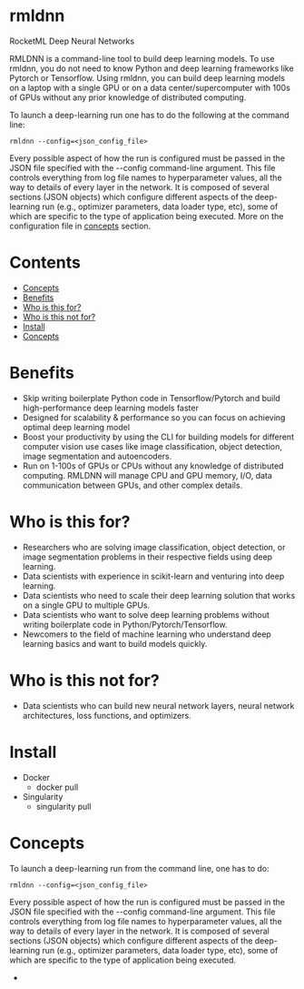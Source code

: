 # rmldnn
RocketML Deep Neural Networks

RMLDNN is a command-line tool to build deep learning models. To use rmldnn, you do not need to know Python and deep learning frameworks like Pytorch or Tensorflow. Using rmldnn, you can build deep learning models on a laptop with a single GPU or on a data center/supercomputer with 100s of GPUs without any prior knowledge of distributed computing.

To launch a deep-learning run one has to do the following at the command line:

`rmldnn --config=<json_config_file>`

Every possible aspect of how the run is configured must be passed in the JSON file specified with the --config command-line argument. This file controls everything from log file names to hyperparameter values, all the way to details of every layer in the network. It is composed of several sections (JSON objects) which configure different aspects of the deep-learning run (e.g., optimizer parameters, data loader type, etc), some of which are specific to the type of application being executed. More on the configuration file in [concepts](#concepts) section.

# Contents

- [Concepts](#concepts)
- [Benefits](#benefits)
- [Who is this for?](#who-is-this-for)
- [Who is this not for?](#who-is-this-not-for)
- [Install](#install)
- [Concepts](#concepts)

# Benefits

- Skip writing boilerplate Python code in Tensorflow/Pytorch and build high-performance deep learning models faster
- Designed for scalability & performance so you can focus on achieving optimal deep learning model
- Boost your productivity by using the CLI for building models for different computer vision use cases like image classification, object detection, image segmentation and autoencoders.
- Run on 1-100s of GPUs or CPUs without any knowledge of distributed computing. RMLDNN will manage CPU and GPU memory, I/O, data communication between GPUs, and other complex details.

# Who is this for?

- Researchers who are solving image classification, object detection, or image segmentation problems in their respective fields using deep learning.
- Data scientists with experience in scikit-learn and venturing into deep learning.
- Data scientists who need to scale their deep learning solution that works on a single GPU to multiple GPUs.
- Data scientists who want to solve deep learning problems without writing boilerplate code in Python/Pytorch/Tensorflow.
- Newcomers to the field of machine learning who understand deep learning basics and want to build models quickly.

# Who is this not for?

- Data scientists who can build new neural network layers, neural network architectures, loss functions, and optimizers.

# Install

- Docker
  - docker pull
- Singularity
  - singularity pull

# Concepts

To launch a deep-learning run from the command line, one has to do:

`rmldnn --config=<json_config_file>`

Every possible aspect of how the run is configured must be passed in the JSON file specified with the --config command-line argument. This file controls everything from log file names to hyperparameter values, all the way to details of every layer in the network. It is composed of several sections (JSON objects) which configure different aspects of the deep-learning run (e.g., optimizer parameters, data loader type, etc), some of which are specific to the type of application being executed. 

- 
